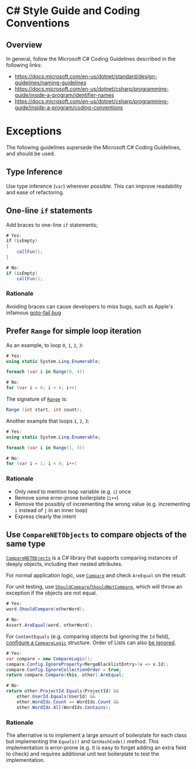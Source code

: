 # C# Style Guide and Coding Conventions

## Overview

In general, follow the Microsoft C# Coding Guidelines described in the following links:

- https://docs.microsoft.com/en-us/dotnet/standard/design-guidelines/naming-guidelines
- https://docs.microsoft.com/en-us/dotnet/csharp/programming-guide/inside-a-program/identifier-names
- https://docs.microsoft.com/en-us/dotnet/csharp/programming-guide/inside-a-program/coding-conventions

# Exceptions

The following guidelines supersede the Microsoft C# Coding Guidelines, and should be used.

## Type Inference

Use type inference (`var`) wherever possible. This can improve readability and ease of refactoring.

## One-line `if` statements

Add braces to one-line `if` statements;

```c#
# Yes:
if (isEmpty)
{
    callFun();
}

# No:
if (isEmpty)
    callFun();
```

### Rationale

Avoiding braces can cause developers to miss bugs, such as Apple's infamous
[goto-fail bug](https://nakedsecurity.sophos.com/2014/02/24/anatomy-of-a-goto-fail-apples-ssl-bug-explained-plus-an-unofficial-patch/)

## Prefer `Range` for simple loop iteration

As an example, to loop `0`, `1`, `2`, `3`:

```c#
# Yes:
using static System.Linq.Enumerable;

foreach (var i in Range(0, 4))

# No:
for (var i = 0; i < 4; i++)
```

The signature of [`Range`](https://docs.microsoft.com/en-us/dotnet/api/system.linq.enumerable.range) is:

```c#
Range (int start, int count);
```

Another example that loops `1`, `2`, `3`:

```c#
# Yes:
using static System.Linq.Enumerable;

foreach (var i in Range(1, 3))

# No:
for (var i = 1; i < 4; i++)
```

### Rationale

- Only need to mention loop variable (e.g. `i`) once
- Remove some error-prone boilerplate (`i++`)
- Remove the possibly of incrementing the wrong value (e.g. incrementing `i` instead of `j` in an inner loop)
- Express clearly the intent

## Use `CompareNETObjects` to compare objects of the same type

[`CompareNETObjects`](https://github.com/GregFinzer/Compare-Net-Objects/wiki/Getting-Started) is a C# library that
supports comparing instances of deeply objects, including their nested attributes.

For normal application logic, use
[`Compare`](https://github.com/GregFinzer/Compare-Net-Objects/wiki/Getting-Started#c-example) and check `AreEqual` on
the result.

For unit testing, use
[`ShouldCompare`/`ShouldNotCompare`](https://github.com/GregFinzer/Compare-Net-Objects/wiki/Test-Extensions#shouldcompare),
which will throw an exception if the objects are not equal.

```c#
# Yes:
word.ShouldCompare(otherWord);

# No:
Assert.AreEqual(word, otherWord);
```

For `ContentEquals` (e.g. comparing objects but ignoring the `Id` field),
[configure a `CompareLogic`](https://github.com/GregFinzer/Compare-Net-Objects/wiki/Ignoring-Members) structure.
Order of Lists can also
[be ignored](https://github.com/GregFinzer/Compare-Net-Objects/wiki/Comparing-Lists-of-Different-Lengths).

```c#
# Yes:
var compare = new CompareLogic();
compare.Config.IgnoreProperty<MergeBlacklistEntry>(x => x.Id);
compare.Config.IgnoreCollectionOrder = true;
return compare.Compare(this, other).AreEqual;

# No:
return other.ProjectId.Equals(ProjectId) &&
    other.UserId.Equals(UserId) &&
    other.WordIds.Count == WordIds.Count &&
    other.WordIds.All(WordIds.Contains);
```


### Rationale

The alternative is to implement a large amount of boilerplate for each class but implementing the `Equals()` and
`GetHashCode()` method. This implementation is error-prone (e.g. it is easy to forget adding an extra field to check)
and requires additional unit test boilerplate to test the implementation.
